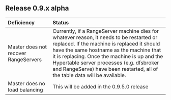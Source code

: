 ## Release 0.9.x alpha ##
| **Deficiency** | **Status** |
|:---------------|:-----------|
| Master does not recover RangeServers | Currently, if a RangeServer machine dies for whatever reason, it needs to be restarted or replaced.  If the machine is replaced it should have the same hostname as the machine that it is replacing.  Once the machine is up and the Hypertable server processes (e.g. dfsbroker and RangeServe) have been restarted, all of the table data will be available. |
| Master does no load balancing | This will be added in the 0.9.5.0 release |